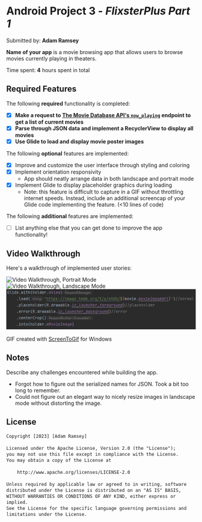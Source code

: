 # Android Project 3 - *FlixsterPlus Part 1*

Submitted by: **Adam Ramsey**

**Name of your app** is a movie browsing app that allows users to browse movies currently playing in theaters.

Time spent: **4** hours spent in total

## Required Features

The following **required** functionality is completed:

- [x] **Make a request to [The Movie Database API's `now_playing`](https://developers.themoviedb.org/3/movies/get-now-playing) endpoint to get a list of current movies**
- [x] **Parse through JSON data and implement a RecyclerView to display all movies**
- [x] **Use Glide to load and display movie poster images**

The following **optional** features are implemented:

- [x] Improve and customize the user interface through styling and coloring
- [x] Implement orientation responsivity
  - App should neatly arrange data in both landscape and portrait mode
- [x] Implement Glide to display placeholder graphics during loading
  - Note: this feature is difficult to capture in a GIF without throttling internet speeds.  Instead, include an additional screencap of your Glide code implementing the feature.  (<10 lines of code)

The following **additional** features are implemented:

- [ ] List anything else that you can get done to improve the app functionality!

## Video Walkthrough

Here's a walkthrough of implemented user stories:

<img src='flixster+p1_portrait.gif' title='Video Walkthrough, Portrait Mode' width='' alt='Video Walkthrough, Portrait Mode' />
<img src='flixster+p1_landscape.gif' title='Video Walkthrough, Landscape Mode' width='' alt='Video Walkthrough, Landscape Mode' />
<img src='placeholder_error.PNG' title='Glide Placeholder Code' width='' alt='Glide Placeholder Code' />

GIF created with [ScreenToGif](https://www.screentogif.com/) for Windows

## Notes

Describe any challenges encountered while building the app.
- Forgot how to figure out the serialized names for JSON. Took a bit too long to remember.
- Could not figure out an elegant way to nicely resize images in landscape mode without distorting the image.

## License

    Copyright [2023] [Adam Ramsey]

    Licensed under the Apache License, Version 2.0 (the "License");
    you may not use this file except in compliance with the License.
    You may obtain a copy of the License at

        http://www.apache.org/licenses/LICENSE-2.0

    Unless required by applicable law or agreed to in writing, software
    distributed under the License is distributed on an "AS IS" BASIS,
    WITHOUT WARRANTIES OR CONDITIONS OF ANY KIND, either express or implied.
    See the License for the specific language governing permissions and
    limitations under the License.